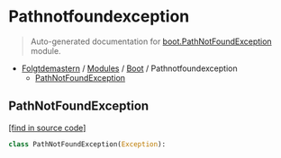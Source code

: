 # Pathnotfoundexception

> Auto-generated documentation for [boot.PathNotFoundException](../../boot/PathNotFoundException.py) module.

- [Folgtdemastern](../README.md#folgtdemastern-index) / [Modules](../MODULES.md#folgtdemastern-modules) / [Boot](index.md#boot) / Pathnotfoundexception
    - [PathNotFoundException](#pathnotfoundexception)

## PathNotFoundException

[[find in source code]](../../boot/PathNotFoundException.py#L1)

```python
class PathNotFoundException(Exception):
```

